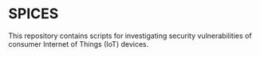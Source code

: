 # SPICES

This repository contains scripts for investigating security vulnerabilities of consumer Internet of Things (IoT) devices.

